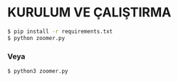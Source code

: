 # KURULUM VE ÇALIŞTIRMA

```bash
$ pip install -r requirements.txt
$ python zoomer.py
```
### Veya
```bash
$ python3 zoomer.py
```
